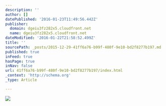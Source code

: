 ```yaml
---
description: ''
author: []
datePublished: '2016-01-23T11:49:56.442Z'
publisher:
  domain: dgeiu3fz282x5.cloudfront.net
  name: dgeiu3fz282x5.cloudfront.net
dateModified: '2016-01-22T21:58:52.499Z'
title: ''
sourcePath: _posts/2015-12-29-41ff6a76-b99f-480f-9e10-bd2f8277b197.md
published: true
inFeed: true
hasPage: true
inNav: false
url: 41ff6a76-b99f-480f-9e10-bd2f8277b197/index.html
_context: 'http://schema.org'
_type: Article

---
```

![](http://dgeiu3fz282x5.cloudfront.net/g/l/lgsa058+cherubs-detail-from-sistine-madonna-raphael-art-print.jpg)